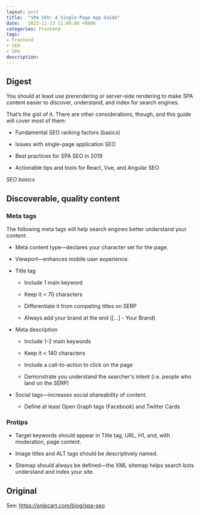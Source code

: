```yaml
---
layout: post
title:  "SPA SEO: A Single-Page App Guide"
date:   2023-11-23 11:00:00 +0800
categories: Frontend
tags:
- Frontend
- SEO
- SPA
description: 
---
```


## Digest

You should at least use prerendering or server-side rendering to make SPA content easier to discover, understand, and index for search engines.

That’s the gist of it. There are other considerations, though, and this guide will cover most of them:

- Fundamental SEO ranking factors (basics)

- Issues with single-page application SEO

- Best practices for SPA SEO in 2019

- Actionable tips and tools for React, Vue, and Angular SEO


*SEO basics*

## Discoverable, quality content

### Meta tags
The following meta tags will help search engines better understand your content:

- Meta content type—declares your character set for the page.

- Viewport—enhances mobile user experience.

- Title tag

  - Include 1 main keyword

  - Keep it < 70 characters

  - Differentiate it from competing titles on SERP

  - Always add your brand at the end ([...] - Your Brand)

- Meta description

  - Include 1-2 main keywords

  - Keep it < 140 characters

  - Include a call-to-action to click on the page

  - Demonstrate you understand the searcher's intent (i.e. people who land on the SERP)

- Social tags—increases social shareability of content.

  - Define at least Open Graph tags (Facebook) and Twitter Cards

### Protips

- Target keywords should appear in Title tag, URL, H1, and, with moderation, page content.

- Image titles and ALT tags should be descriptively named.

- Sitemap should always be defined—the XML sitemap helps search bots understand and index your site.

## Original

See: https://snipcart.com/blog/spa-seo
